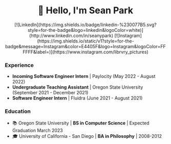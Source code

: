 <h1 align="center"> 👋 Hello, I'm Sean Park</h1>

<div align="center">[![LinkedIn](https://img.shields.io/badge/linkedin-%230077B5.svg?style=for-the-badge&logo=linkedin&logoColor=white)](http://www.linkedin.com/in/seanypark)
[![Instagram](https://img.shields.io/static/v1?style=for-the-badge&message=Instagram&color=E4405F&logo=Instagram&logoColor=FFFFFF&label=)](https://www.instagram.com/librvry_pictures)</div>

### Experience
- **Incoming Software Engineer Intern** | Paylocity (May 2022 - August 2022)
- **Undergraduate Teaching Assistant** | Oregon State University (September 2021 - December 2021)
- **Software Engineer Intern** | Fluidra (June 2021 - August 2021)
### Education
- 📚 Oregon State University | **BS in Computer Science** | Expected Graduation March 2023
- 🎓 University of California - San Diego | **BA in Philosophy** | 2008-2012
